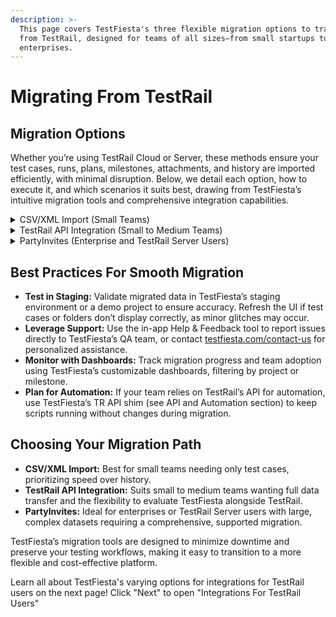 ```yaml
---
description: >-
  This page covers TestFiesta's three flexible migration options to transition
  from TestRail, designed for teams of all sizes—from small startups to large
  enterprises.
---
```


# Migrating From TestRail

## Migration Options

Whether you’re using TestRail Cloud or Server, these methods ensure your test cases, runs, plans, milestones, attachments, and history are imported efficiently, with minimal disruption. Below, we detail each option, how to execute it, and which scenarios it suits best, drawing from TestFiesta’s intuitive migration tools and comprehensive integration capabilities.

<details>

<summary>CSV/XML Import (Small Teams)</summary>

* **Overview:** Ideal for small teams or those needing only test cases without historical data (e.g., results, execution history). This method is quick and straightforward, perfect for lightweight setups or rapid onboarding.
* **How It Works:**
  1. In TestRail, export your test cases as a CSV or XML file via the Test Cases section (refer to TestRail’s [export guide](https://support.testrail.com/hc/en-us/articles/15144643126932-Export-test-cases)).
  2. In TestFiesta, navigate to Admin > Import and upload the exported file.
  3. Map fields (e.g., title, steps, expected results) as prompted to align TestRail’s structure with TestFiesta’s test case repository.
  4. Review imported cases in a new or demo project to ensure accuracy.
* **When to Use:** Best for small shops or teams starting fresh, where history isn’t critical. It’s the simplest way to get testing in TestFiesta within minutes.
* **Limitations:** Excludes test runs, results, and history. Manual field mapping may be needed for custom fields.
* **Tips:** Check [https://docs.testfiesta.com/projects-tab/test-cases-tab/importing-exporting-test-cases](https://docs.testfiesta.com/projects-tab/test-cases-tab/importing-exporting-test-cases) for detailed import steps.

</details>

<details>

<summary>TestRail API Integration (Small to Medium Teams)</summary>

* **Overview:** Designed for small to medium teams, this method uses TestFiesta’s TestRail API integration to pull all TestRail data—test cases, runs, plans, milestones, attachments, custom fields, and history—in a single, automated process. It also supports bidirectional sync for evaluating TestFiesta while continuing TestRail operations.
* **How It Works:**
  1. In TestFiesta, go to Admin > Integrations > TestRail.
  2. Enter your TestRail API credentials (found in TestRail’s user settings; see [TestRail API docs](https://support.testrail.com/hc/en-us/articles/7076948376724-API-reference)).
  3. Initiate the import to pull all data into a TestFiesta project. The process completes in minutes, mapping TestRail’s structure (e.g., sections to folders, suites to repositories) to TestFiesta’s.
  4. Enable sync to keep TestFiesta and TestRail in lockstep—changes in one platform reflect in the other.
  5. Review data in TestFiesta’s project or staging environment. Use dashboards to verify completeness.
* **When to Use:** Perfect for teams wanting a full migration with history or those testing TestFiesta alongside TestRail. The sync feature supports gradual adoption without disrupting workflows.
* **Benefits:** Comprehensive data transfer, real-time sync, and minimal setup. Preserves folder structures, custom fields, and attachments.
* **Limitations:** Requires TestRail Cloud access and API credentials. Sync should be disabled post-migration to avoid conflicts.
* **Tips:** Test in a staging project to identify UI issues (e.g., folder loading glitches noted in testing). Disable sync once fully transitioned. Refer to [docs.testfiesta.com/getting-started/testrail-migration](https://docs.testfiesta.com/getting-started/testrail-migration) for setup guides

</details>

<details>

<summary>PartyInvites (Enterprise and TestRail Server Users)</summary>

* **Overview:** PartyInvites is a specialized tool for large-scale migrations, particularly for TestRail Server users or enterprises with full database copies (e.g., enterprise-sized teams). It directly imports an entire TestRail database into TestFiesta, ensuring no data loss.&#x20;
* **How It Works:**
  1. Contact TestFiesta support at [testfiesta.com/contact-us](https://testfiesta.com/contact-us) to initiate the process.
  2. Provide access to your TestRail Server database or a database copy (e.g., SQL dump or backup).
  3. TestFiesta’s team uses PartyInvites to map and import all data—test cases, runs, plans, milestones, attachments, and history—into a TestFiesta organization.
  4. Validate the migration in a dedicated TestFiesta project, using dashboards to confirm data integrity.
* **When to Use:** Best for enterprise teams with complex TestRail Server setups or large datasets requiring a hands-off, high-fidelity migration.
* **Benefits:** Handles massive datasets, preserves all metadata, and minimizes manual effort. Tailored for server-based instances not accessible via API.
* **Limitations:** Not publicly available yet; requires coordination with TestFiesta’s team. Primarily for TestFiesta’s internal use or large accounts.&#x20;
* **Tips:** Schedule a consultation with support to plan the migration timeline. Use TestFiesta’s audit logs (Admin > Audit Log) to track imported data actions.

</details>

## Best Practices For Smooth Migration

* **Test in Staging:** Validate migrated data in TestFiesta’s staging environment or a demo project to ensure accuracy. Refresh the UI if test cases or folders don’t display correctly, as minor glitches may occur.
* **Leverage Support:** Use the in-app Help & Feedback tool to report issues directly to TestFiesta’s QA team, or contact [testfiesta.com/contact-us](https://testfiesta.com/contact-us) for personalized assistance.
* **Monitor with Dashboards:** Track migration progress and team adoption using TestFiesta’s customizable dashboards, filtering by project or milestone.
* **Plan for Automation:** If your team relies on TestRail’s API for automation, use TestFiesta’s TR API shim (see API and Automation section) to keep scripts running without changes during migration.

## Choosing Your Migration Path

* **CSV/XML Import:** Best for small teams needing only test cases, prioritizing speed over history.
* **TestRail API Integration:** Suits small to medium teams wanting full data transfer and the flexibility to evaluate TestFiesta alongside TestRail.
* **PartyInvites:** Ideal for enterprises or TestRail Server users with large, complex datasets requiring a comprehensive, supported migration.

TestFiesta’s migration tools are designed to minimize downtime and preserve your testing workflows, making it easy to transition to a more flexible and cost-effective platform.

Learn all about TestFiesta's varying options for integrations for TestRail users on the next page! Click "Next" to open "Integrations For TestRail Users"
